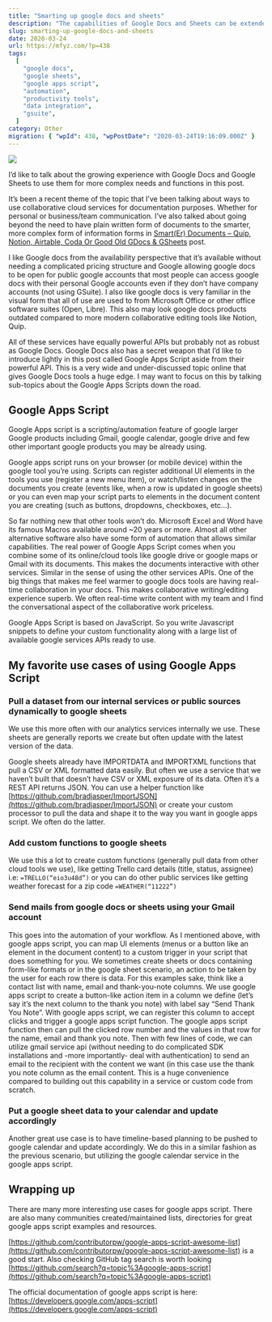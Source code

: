 ```yaml
---
title: "Smarting up google docs and sheets"
description: "The capabilities of Google Docs and Sheets can be extended for more complex tasks using Google Apps Script. This allows for automation, dynamic data integration, and custom functionalities beyond standard document editing."
slug: smarting-up-google-docs-and-sheets
date: 2020-03-24
url: https://mfyz.com/?p=438
tags:
  [
    "google docs",
    "google sheets",
    "google apps script",
    "automation",
    "productivity tools",
    "data integration",
    "gsuite",
  ]
category: Other
migration: { "wpId": 438, "wpPostDate": "2020-03-24T19:16:09.000Z" }
---
```


![](/images/archive/en/2020/03/5c42e1e5ff0f50a76d2bfb03_Google-Docs-Sheets-Slides_33e379a21b2cf992ea3c65149d682427.jpg)

I’d like to talk about the growing experience with Google Docs and Google Sheets to use them for more complex needs and functions in this post.

It’s been a recent theme of the topic that I’ve been talking about ways to use collaborative cloud services for documentation purposes. Whether for personal or business/team communication. I’ve also talked about going beyond the need to have plain written form of documents to the smarter, more complex form of information forms in [Smart(Er) Documents – Quip, Notion, Airtable, Coda Or Good Old GDocs & GSheets](/smarter-documents-quip-notion-airtable-coda-or-good-old-gdocsgsheets/) post.

I like Google docs from the availability perspective that it’s available without needing a complicated pricing structure and Google allowing google docs to be open for public google accounts that most people can access google docs with their personal Google accounts even if they don’t have company accounts (not using GSuite). I also like google docs is very familiar in the visual form that all of use are used to from Microsoft Office or other office software suites (Open, Libre). This also may look google docs products outdated compared to more modern collaborative editing tools like Notion, Quip.

All of these services have equally powerful APIs but probably not as robust as Google Docs. Google Docs also has a secret weapon that I’d like to introduce lightly in this post called Google Apps Script aside from their powerful API. This is a very wide and under-discussed topic online that gives Google Docs tools a huge edge. I may want to focus on this by talking sub-topics about the Google Apps Scripts down the road.

## Google Apps Script

Google Apps script is a scripting/automation feature of google larger Google products including Gmail, google calendar, google drive and few other important google products you may be already using.

Google apps script runs on your browser (or mobile device) within the google tool you’re using. Scripts can register additional UI elements in the tools you use (register a new menu item), or watch/listen changes on the documents you create (events like, when a row is updated in google sheets) or you can even map your script parts to elements in the document content you are creating (such as buttons, dropdowns, checkboxes, etc...).

So far nothing new that other tools won’t do. Microsoft Excel and Word have its famous Macros available around ~20 years or more. Almost all other alternative software also have some form of automation that allows similar capabilities. The real power of Google Apps Script comes when you combine some of its online/cloud tools like google drive or google maps or Gmail with its documents. This makes the documents interactive with other services. Similar in the sense of using the other services APIs. One of the big things that makes me feel warmer to google docs tools are having real-time collaboration in your docs. This makes collaborative writing/editing experience superb. We often real-time write content with my team and I find the conversational aspect of the collaborative work priceless.

Google Apps Script is based on JavaScript. So you write Javascript snippets to define your custom functionality along with a large list of available google services APIs ready to use.

## My favorite use cases of using Google Apps Script

### Pull a dataset from our internal services or public sources dynamically to google sheets

We use this more often with our analytics services internally we use. These sheets are generally reports we create but often update with the latest version of the data.

Google sheets already have IMPORTDATA and IMPORTXML functions that pull a CSV or XML formatted data easily. But often we use a service that we haven’t built that doesn’t have CSV or XML exposure of its data. Often it’s a REST API returns JSON. You can use a helper function like [https://github.com/bradjasper/ImportJSON](https://github.com/bradjasper/ImportJSON) or create your custom processor to pull the data and shape it to the way you want in google apps script. We often do the latter.

### Add custom functions to google sheets

We use this a lot to create custom functions (generally pull data from other cloud tools we use), like getting Trello card details (title, status, assignee) i.e: `=TRELLO(“eio3u48d”)` or you can do other public services like getting weather forecast for a zip code `=WEATHER(“11222”)`

### Send mails from google docs or sheets using your Gmail account

This goes into the automation of your workflow. As I mentioned above, with google apps script, you can map UI elements (menus or a button like an element in the document content) to a custom trigger in your script that does something for you. We sometimes create sheets or docs containing form-like formats or in the google sheet scenario, an action to be taken by the user for each row there is data. For this examples sake, think like a contact list with name, email and thank-you-note columns. We use google apps script to create a button-like action item in a column we define (let’s say it’s the next column to the thank you note) with label say “Send Thank You Note”. With google apps script, we can register this column to accept clicks and trigger a google apps script function. The google apps script function then can pull the clicked row number and the values in that row for the name, email and thank you note. Then with few lines of code, we can utilize gmail service api (without needing to do complicated SDK installations and -more importantly- deal with authentication) to send an email to the recipient with the content we want (in this case use the thank you note column as the email content. This is a huge convenience compared to building out this capability in a service or custom code from scratch.

### Put a google sheet data to your calendar and update accordingly

Another great use case is to have timeline-based planning to be pushed to google calendar and update accordingly. We do this in a similar fashion as the previous scenario, but utilizing the google calendar service in the google apps script.

## Wrapping up

There are many more interesting use cases for google apps script. There are also many communities created/maintained lists, directories for great google apps script examples and resources.

[https://github.com/contributorpw/google-apps-script-awesome-list](https://github.com/contributorpw/google-apps-script-awesome-list) is a good start. Also checking GitHub tag search is worth looking [https://github.com/search?q=topic%3Agoogle-apps-script](https://github.com/search?q=topic%3Agoogle-apps-script)

The official documentation of google apps script is here: [https://developers.google.com/apps-script](https://developers.google.com/apps-script)
